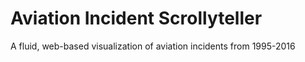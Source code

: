 # Aviation Incident Scrollyteller
 A fluid, web-based visualization of aviation incidents from 1995-2016
